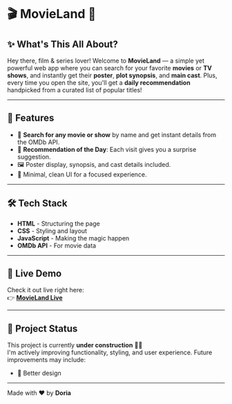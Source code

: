 # 🎬 MovieLand 🍿

## ✨ What's This All About?

Hey there, film & series lover! Welcome to **MovieLand** — a simple yet powerful web app where you can search for your favorite **movies** or **TV shows**, and instantly get their **poster**, **plot synopsis**, and **main cast**. Plus, every time you open the site, you'll get a **daily recommendation** handpicked from a curated list of popular titles!

---

## 🔎 Features

- 🎥 **Search for any movie or show** by name and get instant details from the OMDb API.
- 🌟 **Recommendation of the Day**: Each visit gives you a surprise suggestion.
- 🖼️ Poster display, synopsis, and cast details included.
- 🧠 Minimal, clean UI for a focused experience.

---

## 🛠️ Tech Stack

- **HTML** - Structuring the page  
- **CSS** - Styling and layout  
- **JavaScript** - Making the magic happen  
- **OMDb API** - For movie data  

---

## 🚀 Live Demo

Check it out live right here:  
👉 **[MovieLand Live](https://doriacasta123.github.io/MovieLand/)**


---

## 🚧 Project Status

This project is currently **under construction** 👷‍♀️  
I'm actively improving functionality, styling, and user experience. Future improvements may include:
 
- 🎨 Better design

---

Made with ❤️ by **Doria**

